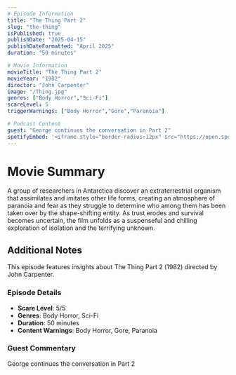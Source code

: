 ```yaml
---
# Episode Information
title: "The Thing Part 2"
slug: "the-thing"
isPublished: true
publishDate: "2025-04-15"
publishDateFormatted: "April 2025"
duration: "50 minutes"

# Movie Information
movieTitle: "The Thing Part 2"
movieYear: "1982"
director: "John Carpenter"
image: "/Thing.jpg"
genres: ["Body Horror","Sci-Fi"]
scareLevel: 5
triggerWarnings: ["Body Horror","Gore","Paranoia"]

# Podcast Content
guest: "George continues the conversation in Part 2"
spotifyEmbed: '<iframe style="border-radius:12px" src="https://open.spotify.com/embed/episode/1iTAtpec5HODMboWwOn7Kz?utm_source=generator" width="100%" height="152" frameBorder="0" allowfullscreen="" allow="autoplay; clipboard-write; encrypted-media; fullscreen; picture-in-picture" loading="lazy"></iframe>'
---
```

# Movie Summary

A group of researchers in Antarctica discover an extraterrestrial organism that assimilates and imitates other life forms, creating an atmosphere of paranoia and fear as they struggle to determine who among them has been taken over by the shape-shifting entity. As trust erodes and survival becomes uncertain, the film unfolds as a suspenseful and chilling exploration of isolation and the terrifying unknown.

## Additional Notes

This episode features insights about The Thing Part 2 (1982) directed by John Carpenter. 

### Episode Details
- **Scare Level**: 5/5
- **Genres**: Body Horror, Sci-Fi
- **Duration**: 50 minutes
- **Content Warnings**: Body Horror, Gore, Paranoia

### Guest Commentary
George continues the conversation in Part 2
